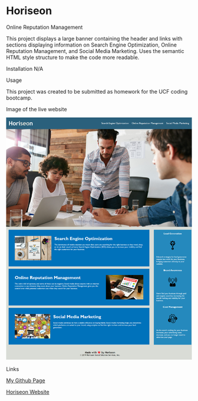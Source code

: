 # Horiseon

Online Reputation Management

This project displays a large banner containing the header and links with sections displaying information on Search Engine Optimization, Online Reputation Management, and Social Media Marketing. Uses the semantic HTML style structure to make the code more readable.

Installation
N/A

Usage

This project was created to be submitted as homework for the UCF coding bootcamp.

Image of the live website

![Horiseon Webpage in action](<cfinn7789.github.io_Horiseon_ (2).png>)

Links

[My Github Page](https://github.com/cfinn7789/Horiseon)

[Horiseon Website](https://cfinn7789.github.io/Horiseon/)
